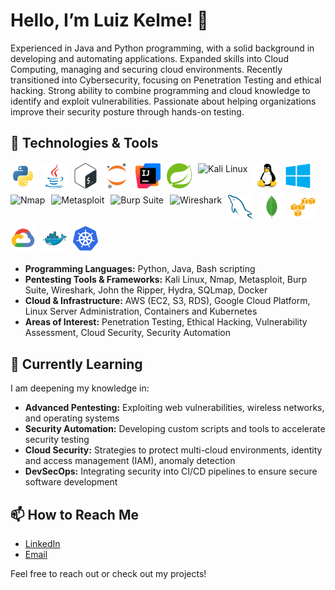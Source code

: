 # Hello, I’m Luiz Kelme! 👋

Experienced in Java and Python programming, with a solid background in developing and automating applications. Expanded skills into Cloud Computing, managing and securing cloud environments. Recently transitioned into Cybersecurity, focusing on Penetration Testing and ethical hacking. Strong ability to combine programming and cloud knowledge to identify and exploit vulnerabilities. Passionate about helping organizations improve their security posture through hands-on testing.

## 🚀 Technologies & Tools

<div align="left" style="display: flex; align-items: center; gap: 10px; flex-wrap: wrap; margin: 20px 0;">
  <!-- Programming Languages -->
  <img src="https://raw.githubusercontent.com/devicons/devicon/master/icons/python/python-original.svg" height="40" alt="Python" title="Python" />
  <img src="https://raw.githubusercontent.com/devicons/devicon/master/icons/java/java-original.svg" height="40" alt="Java" title="Java" />
  <img src="https://raw.githubusercontent.com/devicons/devicon/master/icons/bash/bash-original.svg" height="40" alt="Bash" title="Bash Scripting" />
  <!-- Development Tools -->
  <img src="https://raw.githubusercontent.com/devicons/devicon/master/icons/jupyter/jupyter-original.svg" height="40" alt="Jupyter" title="Jupyter Notebook" />
  <img src="https://raw.githubusercontent.com/devicons/devicon/master/icons/intellij/intellij-original.svg" height="40" alt="IntelliJ" title="IntelliJ IDEA" />
  <img src="https://raw.githubusercontent.com/devicons/devicon/master/icons/spring/spring-original.svg" height="40" alt="Spring" title="Spring Framework" />
  <!-- Operating Systems -->
  <img src="https://www.kali.org/images/kali-dragon-icon.svg" height="40" alt="Kali Linux" title="Kali Linux" />
  <img src="https://raw.githubusercontent.com/devicons/devicon/master/icons/linux/linux-original.svg" height="40" alt="Linux" title="Linux" />
  <img src="https://raw.githubusercontent.com/devicons/devicon/master/icons/windows8/windows8-original.svg" height="40" alt="Windows" title="Windows" />
  <!-- Security & Network Tools -->
  <img src="https://nmap.org/images/nmap-logo-256x256.png" height="40" alt="Nmap" title="Nmap" />
  <img src="https://www.kali.org/tools/metasploit-framework/images/metasploit-framework-logo.svg" height="40" alt="Metasploit" title="Metasploit" />
  <img src="https://portswigger.net/content/images/logos/burp-suite-professional.svg" height="40" alt="Burp Suite" title="Burp Suite" />
  <img src="https://www.wireshark.org/assets/icons/wireshark-fin@2x.png" height="40" alt="Wireshark" title="Wireshark" />
  <!-- Databases -->
  <img src="https://raw.githubusercontent.com/devicons/devicon/master/icons/mysql/mysql-original.svg" height="40" alt="MySQL" title="MySQL" />
  <img src="https://raw.githubusercontent.com/devicons/devicon/master/icons/mongodb/mongodb-original.svg" height="40" alt="MongoDB" title="MongoDB" />
  <!-- Cloud & Infrastructure -->
  <img src="https://raw.githubusercontent.com/devicons/devicon/master/icons/amazonwebservices/amazonwebservices-original.svg" height="40" alt="AWS" title="Amazon Web Services" />
  <img src="https://raw.githubusercontent.com/devicons/devicon/master/icons/googlecloud/googlecloud-original.svg" height="40" alt="Google Cloud" title="Google Cloud Platform" />
  <img src="https://raw.githubusercontent.com/devicons/devicon/master/icons/docker/docker-original.svg" height="40" alt="Docker" title="Docker" />
  <img src="https://raw.githubusercontent.com/devicons/devicon/master/icons/kubernetes/kubernetes-plain.svg" height="40" alt="Kubernetes" title="Kubernetes" />
</div>


- **Programming Languages:** Python, Java, Bash scripting  
- **Pentesting Tools & Frameworks:** Kali Linux, Nmap, Metasploit, Burp Suite, Wireshark, John the Ripper, Hydra, SQLmap, Docker  
- **Cloud & Infrastructure:** AWS (EC2, S3, RDS), Google Cloud Platform, Linux Server Administration, Containers and Kubernetes  
- **Areas of Interest:** Penetration Testing, Ethical Hacking, Vulnerability Assessment, Cloud Security, Security Automation  

## 🌱 Currently Learning

I am deepening my knowledge in:

- **Advanced Pentesting:** Exploiting web vulnerabilities, wireless networks, and operating systems  
- **Security Automation:** Developing custom scripts and tools to accelerate security testing  
- **Cloud Security:** Strategies to protect multi-cloud environments, identity and access management (IAM), anomaly detection  
- **DevSecOps:** Integrating security into CI/CD pipelines to ensure secure software development  

## 📫 How to Reach Me

- [LinkedIn](https://linkedin.com/in/luiz-kelme-6a388b224/)  
- [Email](mailto:kelme726@gmail.com)  

Feel free to reach out or check out my projects!
